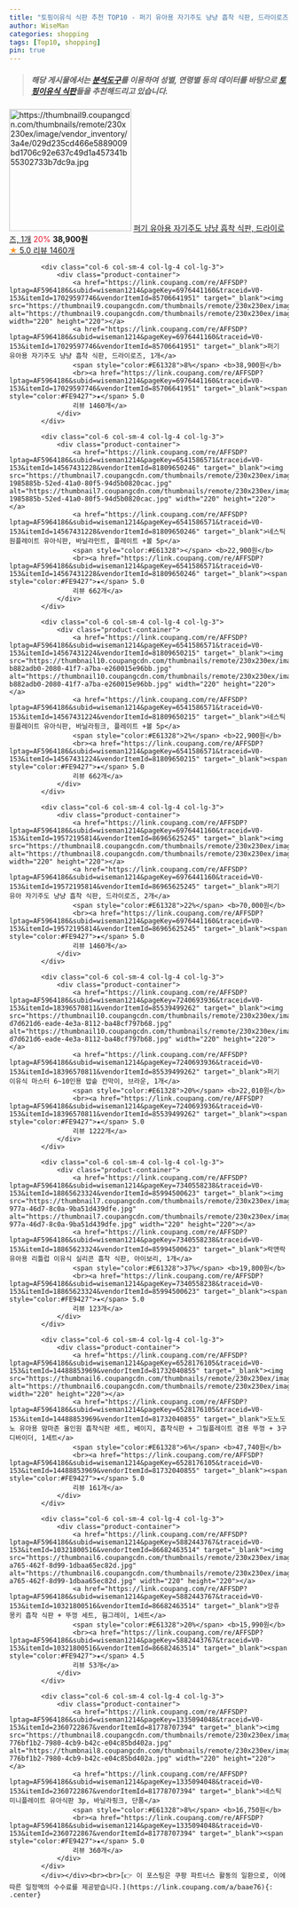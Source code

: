 ```yaml
---
title: "토핑이유식 식판 추천 TOP10 - 퍼기 유아용 자기주도 냥냥 흡착 식판, 드라이로즈, 1개"
author: WiseMan
categories: shopping
tags: [Top10, shopping]
pin: true
---
```


> ##### 해당 게시물에서는 [**분석도구**](https://itemscout.io/)를 이용하여 **성별**, **연령별** 등의 데이터를 바탕으로 [**토핑이유식 식판**](https://link.coupang.com/a/baae76)들을 추천해드리고 있습니다.
<div class="container"><div class="row">
            <div class="col-6 col-sm-4 col-lg-4 col-lg-3">
                <div class="product-container">
                    <a href="https://link.coupang.com/re/AFFSDP?lptag=AF5964186&subid=wiseman1214&pageKey=6976441160&traceid=V0-153&itemId=17029597746&vendorItemId=85706641951" target="_blank"><img src="https://thumbnail9.coupangcdn.com/thumbnails/remote/230x230ex/image/vendor_inventory/3a4e/029d235cd466e5889009bd1706c92e637c49d1a457341b55302733b7dc9a.jpg" alt="https://thumbnail9.coupangcdn.com/thumbnails/remote/230x230ex/image/vendor_inventory/3a4e/029d235cd466e5889009bd1706c92e637c49d1a457341b55302733b7dc9a.jpg" width="220" height="220"></a>
                    <a href="https://link.coupang.com/re/AFFSDP?lptag=AF5964186&subid=wiseman1214&pageKey=6976441160&traceid=V0-153&itemId=17029597746&vendorItemId=85706641951" target="_blank">퍼기 유아용 자기주도 냥냥 흡착 식판, 드라이로즈, 1개</a>
                    <span style="color:#E61328">20%</span> <b>38,900원</b>
                    <br><a href="https://link.coupang.com/re/AFFSDP?lptag=AF5964186&subid=wiseman1214&pageKey=6976441160&traceid=V0-153&itemId=17029597746&vendorItemId=85706641951" target="_blank"><span style="color:#FE9427">★</span> 5.0
                    리뷰 1460개</a>
                </div>
            </div>
            
            <div class="col-6 col-sm-4 col-lg-4 col-lg-3">
                <div class="product-container">
                    <a href="https://link.coupang.com/re/AFFSDP?lptag=AF5964186&subid=wiseman1214&pageKey=6976441160&traceid=V0-153&itemId=17029597746&vendorItemId=85706641951" target="_blank"><img src="https://thumbnail9.coupangcdn.com/thumbnails/remote/230x230ex/image/vendor_inventory/3a4e/029d235cd466e5889009bd1706c92e637c49d1a457341b55302733b7dc9a.jpg" alt="https://thumbnail9.coupangcdn.com/thumbnails/remote/230x230ex/image/vendor_inventory/3a4e/029d235cd466e5889009bd1706c92e637c49d1a457341b55302733b7dc9a.jpg" width="220" height="220"></a>
                    <a href="https://link.coupang.com/re/AFFSDP?lptag=AF5964186&subid=wiseman1214&pageKey=6976441160&traceid=V0-153&itemId=17029597746&vendorItemId=85706641951" target="_blank">퍼기 유아용 자기주도 냥냥 흡착 식판, 드라이로즈, 1개</a>
                    <span style="color:#E61328">8%</span> <b>38,900원</b>
                    <br><a href="https://link.coupang.com/re/AFFSDP?lptag=AF5964186&subid=wiseman1214&pageKey=6976441160&traceid=V0-153&itemId=17029597746&vendorItemId=85706641951" target="_blank"><span style="color:#FE9427">★</span> 5.0
                    리뷰 1460개</a>
                </div>
            </div>
            
            <div class="col-6 col-sm-4 col-lg-4 col-lg-3">
                <div class="product-container">
                    <a href="https://link.coupang.com/re/AFFSDP?lptag=AF5964186&subid=wiseman1214&pageKey=6541586571&traceid=V0-153&itemId=14567431228&vendorItemId=81809650246" target="_blank"><img src="https://thumbnail7.coupangcdn.com/thumbnails/remote/230x230ex/image/retail/images/2387448733805225-1985885b-52ed-41a0-80f5-94d5b0820cac.jpg" alt="https://thumbnail7.coupangcdn.com/thumbnails/remote/230x230ex/image/retail/images/2387448733805225-1985885b-52ed-41a0-80f5-94d5b0820cac.jpg" width="220" height="220"></a>
                    <a href="https://link.coupang.com/re/AFFSDP?lptag=AF5964186&subid=wiseman1214&pageKey=6541586571&traceid=V0-153&itemId=14567431228&vendorItemId=81809650246" target="_blank">네스틱 원플레이트 유아식판, 바닐라민트, 플레이트 +볼 5p</a>
                    <span style="color:#E61328"></span> <b>22,900원</b>
                    <br><a href="https://link.coupang.com/re/AFFSDP?lptag=AF5964186&subid=wiseman1214&pageKey=6541586571&traceid=V0-153&itemId=14567431228&vendorItemId=81809650246" target="_blank"><span style="color:#FE9427">★</span> 5.0
                    리뷰 662개</a>
                </div>
            </div>
            
            <div class="col-6 col-sm-4 col-lg-4 col-lg-3">
                <div class="product-container">
                    <a href="https://link.coupang.com/re/AFFSDP?lptag=AF5964186&subid=wiseman1214&pageKey=6541586571&traceid=V0-153&itemId=14567431224&vendorItemId=81809650215" target="_blank"><img src="https://thumbnail10.coupangcdn.com/thumbnails/remote/230x230ex/image/retail/images/2636848488666095-b882adb0-2080-41f7-a7ba-e260015e96bb.jpg" alt="https://thumbnail10.coupangcdn.com/thumbnails/remote/230x230ex/image/retail/images/2636848488666095-b882adb0-2080-41f7-a7ba-e260015e96bb.jpg" width="220" height="220"></a>
                    <a href="https://link.coupang.com/re/AFFSDP?lptag=AF5964186&subid=wiseman1214&pageKey=6541586571&traceid=V0-153&itemId=14567431224&vendorItemId=81809650215" target="_blank">네스틱 원플레이트 유아식판, 바닐라핑크, 플레이트 +볼 5p</a>
                    <span style="color:#E61328">2%</span> <b>22,900원</b>
                    <br><a href="https://link.coupang.com/re/AFFSDP?lptag=AF5964186&subid=wiseman1214&pageKey=6541586571&traceid=V0-153&itemId=14567431224&vendorItemId=81809650215" target="_blank"><span style="color:#FE9427">★</span> 5.0
                    리뷰 662개</a>
                </div>
            </div>
            
            <div class="col-6 col-sm-4 col-lg-4 col-lg-3">
                <div class="product-container">
                    <a href="https://link.coupang.com/re/AFFSDP?lptag=AF5964186&subid=wiseman1214&pageKey=6976441160&traceid=V0-153&itemId=19572195814&vendorItemId=86965625245" target="_blank"><img src="https://thumbnail8.coupangcdn.com/thumbnails/remote/230x230ex/image/vendor_inventory/5bd5/4497fc9ae3bda833add61ee27b01e23712fc81dec20483f1e3156b1bc2d0.jpg" alt="https://thumbnail8.coupangcdn.com/thumbnails/remote/230x230ex/image/vendor_inventory/5bd5/4497fc9ae3bda833add61ee27b01e23712fc81dec20483f1e3156b1bc2d0.jpg" width="220" height="220"></a>
                    <a href="https://link.coupang.com/re/AFFSDP?lptag=AF5964186&subid=wiseman1214&pageKey=6976441160&traceid=V0-153&itemId=19572195814&vendorItemId=86965625245" target="_blank">퍼기 유아 자기주도 냥냥 흡착 식판, 드라이로즈, 2개</a>
                    <span style="color:#E61328">22%</span> <b>70,000원</b>
                    <br><a href="https://link.coupang.com/re/AFFSDP?lptag=AF5964186&subid=wiseman1214&pageKey=6976441160&traceid=V0-153&itemId=19572195814&vendorItemId=86965625245" target="_blank"><span style="color:#FE9427">★</span> 5.0
                    리뷰 1460개</a>
                </div>
            </div>
            
            <div class="col-6 col-sm-4 col-lg-4 col-lg-3">
                <div class="product-container">
                    <a href="https://link.coupang.com/re/AFFSDP?lptag=AF5964186&subid=wiseman1214&pageKey=7240693936&traceid=V0-153&itemId=18396570811&vendorItemId=85539499262" target="_blank"><img src="https://thumbnail10.coupangcdn.com/thumbnails/remote/230x230ex/image/retail/images/2007933657988593-d7d621d6-eade-4e3a-8112-ba48cf797b68.jpg" alt="https://thumbnail10.coupangcdn.com/thumbnails/remote/230x230ex/image/retail/images/2007933657988593-d7d621d6-eade-4e3a-8112-ba48cf797b68.jpg" width="220" height="220"></a>
                    <a href="https://link.coupang.com/re/AFFSDP?lptag=AF5964186&subid=wiseman1214&pageKey=7240693936&traceid=V0-153&itemId=18396570811&vendorItemId=85539499262" target="_blank">퍼기 이유식 마스터 6~10인용 밥솥 칸막이, 브라운, 1개</a>
                    <span style="color:#E61328">20%</span> <b>22,010원</b>
                    <br><a href="https://link.coupang.com/re/AFFSDP?lptag=AF5964186&subid=wiseman1214&pageKey=7240693936&traceid=V0-153&itemId=18396570811&vendorItemId=85539499262" target="_blank"><span style="color:#FE9427">★</span> 5.0
                    리뷰 1222개</a>
                </div>
            </div>
            
            <div class="col-6 col-sm-4 col-lg-4 col-lg-3">
                <div class="product-container">
                    <a href="https://link.coupang.com/re/AFFSDP?lptag=AF5964186&subid=wiseman1214&pageKey=7340558238&traceid=V0-153&itemId=18865623324&vendorItemId=85994500623" target="_blank"><img src="https://thumbnail7.coupangcdn.com/thumbnails/remote/230x230ex/image/retail/images/2023/05/17/16/3/580fdb7e-977a-46d7-8c0a-9ba51d439dfe.jpg" alt="https://thumbnail7.coupangcdn.com/thumbnails/remote/230x230ex/image/retail/images/2023/05/17/16/3/580fdb7e-977a-46d7-8c0a-9ba51d439dfe.jpg" width="220" height="220"></a>
                    <a href="https://link.coupang.com/re/AFFSDP?lptag=AF5964186&subid=wiseman1214&pageKey=7340558238&traceid=V0-153&itemId=18865623324&vendorItemId=85994500623" target="_blank">락앤락 유아용 리틀럽 이유식 실리콘 흡착 식판, 아이보리, 1개</a>
                    <span style="color:#E61328">37%</span> <b>19,800원</b>
                    <br><a href="https://link.coupang.com/re/AFFSDP?lptag=AF5964186&subid=wiseman1214&pageKey=7340558238&traceid=V0-153&itemId=18865623324&vendorItemId=85994500623" target="_blank"><span style="color:#FE9427">★</span> 5.0
                    리뷰 123개</a>
                </div>
            </div>
            
            <div class="col-6 col-sm-4 col-lg-4 col-lg-3">
                <div class="product-container">
                    <a href="https://link.coupang.com/re/AFFSDP?lptag=AF5964186&subid=wiseman1214&pageKey=6528176105&traceid=V0-153&itemId=14488853969&vendorItemId=81732040855" target="_blank"><img src="https://thumbnail6.coupangcdn.com/thumbnails/remote/230x230ex/image/rs_quotation_api/ckz1ncl3/b528a2858f1a46e3826a9cfb9dae899c.jpg" alt="https://thumbnail6.coupangcdn.com/thumbnails/remote/230x230ex/image/rs_quotation_api/ckz1ncl3/b528a2858f1a46e3826a9cfb9dae899c.jpg" width="220" height="220"></a>
                    <a href="https://link.coupang.com/re/AFFSDP?lptag=AF5964186&subid=wiseman1214&pageKey=6528176105&traceid=V0-153&itemId=14488853969&vendorItemId=81732040855" target="_blank">도노도노 유아용 맘마존 올인원 흡착식판 세트, 베이지, 흡착식판 + 그릴플레이트 겸용 뚜껑 + 3구 디바이더, 1세트</a>
                    <span style="color:#E61328">6%</span> <b>47,740원</b>
                    <br><a href="https://link.coupang.com/re/AFFSDP?lptag=AF5964186&subid=wiseman1214&pageKey=6528176105&traceid=V0-153&itemId=14488853969&vendorItemId=81732040855" target="_blank"><span style="color:#FE9427">★</span> 5.0
                    리뷰 161개</a>
                </div>
            </div>
            
            <div class="col-6 col-sm-4 col-lg-4 col-lg-3">
                <div class="product-container">
                    <a href="https://link.coupang.com/re/AFFSDP?lptag=AF5964186&subid=wiseman1214&pageKey=5882443767&traceid=V0-153&itemId=10321800516&vendorItemId=86682463514" target="_blank"><img src="https://thumbnail6.coupangcdn.com/thumbnails/remote/230x230ex/image/retail/images/2023/07/25/12/2/506de8e2-a765-462f-8d99-1dbaa65ec82d.jpg" alt="https://thumbnail6.coupangcdn.com/thumbnails/remote/230x230ex/image/retail/images/2023/07/25/12/2/506de8e2-a765-462f-8d99-1dbaa65ec82d.jpg" width="220" height="220"></a>
                    <a href="https://link.coupang.com/re/AFFSDP?lptag=AF5964186&subid=wiseman1214&pageKey=5882443767&traceid=V0-153&itemId=10321800516&vendorItemId=86682463514" target="_blank">앙쥬 몽키 흡착 식판 + 뚜껑 세트, 웜그레이, 1세트</a>
                    <span style="color:#E61328">20%</span> <b>15,990원</b>
                    <br><a href="https://link.coupang.com/re/AFFSDP?lptag=AF5964186&subid=wiseman1214&pageKey=5882443767&traceid=V0-153&itemId=10321800516&vendorItemId=86682463514" target="_blank"><span style="color:#FE9427">★</span> 4.5
                    리뷰 53개</a>
                </div>
            </div>
            
            <div class="col-6 col-sm-4 col-lg-4 col-lg-3">
                <div class="product-container">
                    <a href="https://link.coupang.com/re/AFFSDP?lptag=AF5964186&subid=wiseman1214&pageKey=1335094048&traceid=V0-153&itemId=2360722867&vendorItemId=81778707394" target="_blank"><img src="https://thumbnail8.coupangcdn.com/thumbnails/remote/230x230ex/image/retail/images/1064335728053139-776bf1b2-7980-4cb9-b42c-e04c85bd402a.jpg" alt="https://thumbnail8.coupangcdn.com/thumbnails/remote/230x230ex/image/retail/images/1064335728053139-776bf1b2-7980-4cb9-b42c-e04c85bd402a.jpg" width="220" height="220"></a>
                    <a href="https://link.coupang.com/re/AFFSDP?lptag=AF5964186&subid=wiseman1214&pageKey=1335094048&traceid=V0-153&itemId=2360722867&vendorItemId=81778707394" target="_blank">네스틱 미니플레이트 유아식판 3p, 바닐라핑크, 단품</a>
                    <span style="color:#E61328">8%</span> <b>16,750원</b>
                    <br><a href="https://link.coupang.com/re/AFFSDP?lptag=AF5964186&subid=wiseman1214&pageKey=1335094048&traceid=V0-153&itemId=2360722867&vendorItemId=81778707394" target="_blank"><span style="color:#FE9427">★</span> 5.0
                    리뷰 360개</a>
                </div>
            </div>
            </div></div><br><br>[👉 이 포스팅은 쿠팡 파트너스 활동의 일환으로, 이에 따른 일정액의 수수료를 제공받습니다.](https://link.coupang.com/a/baae76){: .center}